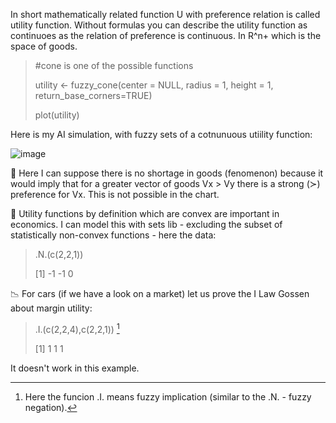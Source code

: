 In short mathematically related function U with preference relation is called utility function. 
Without formulas you can describe the utility function as continuoes as the relation of preference is continuous.
In R^n+ which is the space of goods. 

> #cone is one of the possible functions
> 
> utility <- fuzzy_cone(center = NULL, radius = 1, height = 1, return_base_corners=TRUE)
>
> plot(utility)

Here is my AI simulation, with fuzzy sets of a cotnunuous utiility function:

![image](https://github.com/user-attachments/assets/8329e4a9-a149-4b1e-9815-71be10f85803)

📌 Here I can suppose there is no shortage in goods (fenomenon) because it would imply that for a greater vector of goods Vx > Vy there is a strong (≻) preference for Vx. This is not possible in the chart.

📌 Utility functions by definition which are convex are important in economics. I can model this with sets lib - excluding the subset of statistically non-convex functions - here the data:

> .N.(c(2,2,1))
> 
> [1] -1 -1  0

📉 For cars (if we have a look on a market) let us prove the I Law Gossen about margin utility:

> .I.(c(2,2,4),c(2,2,1)) [^1]
>
> [1] 1 1 1

It doesn't work in this example.

[^1]: Here the funcion .I. means fuzzy implication (similar to the .N. - fuzzy negation).
